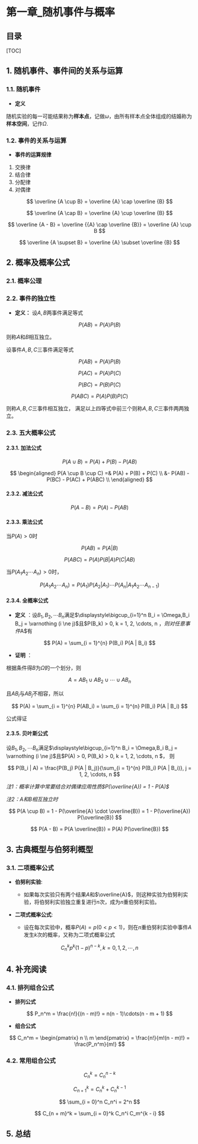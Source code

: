 第一章_随机事件与概率
====

目录
---

[TOC]

## 1. 随机事件、事件间的关系与运算

### 1.1. 随机事件

- **定义**

随机实验的每一可能结果称为**样本点**，记做$\omega$，由所有样本点全体组成的结婚称为**样本空间**，记作$\Omega$.

### 1.2. 事件的关系与运算

- **事件的运算规律**

1. 交换律
2. 结合律
3. 分配律
4. 对偶律

$$
\overline {A \cup B} = \overline {A} \cap \overline {B}
$$

$$
\overline {A \cap B} = \overline {A} \cup \overline {B}
$$

$$
\overline {A - B} = \overline {{A} \cap \overline {B}} = \overline {A} \cup B
$$

$$
\overline {A \supset B} = \overline {A} \subset \overline {B}
$$

## 2. 概率及概率公式

### 2.1. 概率公理

### 2.2. 事件的独立性

- **定义：** 设$A, B$两事件满足等式

$$
P(AB) = P(A)P(B)
$$

则称$A$和$B$相互独立。

设事件$A, B, C$三事件满足等式

$$
P(AB) = P(A)P(B)
$$

$$
P(AC) = P(A)P(C)
$$

$$
P(BC) = P(B)P(C)
$$

$$
P(ABC) = P(A)P(B)P(C)
$$

则称$A, B, C$三事件相互独立， 满足以上四等式中前三个则称$A, B, C$三事件两两独立。

### 2.3. 五大概率公式

#### 2.3.1. 加法公式

$$
P(A \cup B) = P(A) + P(B) - P(AB)
$$

$$
\begin{aligned}
P(A \cup B \cup C) =& P(A) + P(B) + P(C)  \\
&- P(AB) - P(BC) - P(AC) + P(ABC) \\
\end{aligned}
$$

#### 2.3.2. 减法公式

$$
P(A - B) = P(A) - P(AB)
$$

#### 2.3.3. 乘法公式

当$P(A) > 0$时

$$
P(AB) = P(A|B)
$$

$$
P(ABC) = P(A) P(B|A) P(C|AB)
$$

当$P(A_1 A_2 \cdots A_{n})>0$时，

$$
P(A_1 A_2 \cdots A_{n}) = P(A_1) P(A_2 | A_1) \cdots P(A_{n} | A_1 A_2 \cdots A_{n - 1})
$$

#### 2.3.4. 全概率公式

- **定义** ：设$B_1, B_2, \cdots B_{n}$满足$\displaystyle\bigcup_{i=1}^n B_i = \Omega,B_i B_j = \varnothing (i \ne j)$且$P(B_k) > 0, k = 1, 2, \cdots, n $， 则对任意事件$A$有

$$
P(A) = \sum_{i = 1}^{n} P(B_i) P(A | B_i)
$$

- **证明** ：

根据条件得$B$为$\Omega$的一个划分，则

$$
A = A B_1 \cup A B_2 \cup \cdots \cup A B_n
$$

且$AB_i$与$AB_j$不相容，所以

$$
P(A) = \sum_{i = 1}^{n} P(AB_i) = \sum_{i = 1}^{n} P(B_i) P(A | B_i)
$$

公式得证

#### 2.3.5. 贝叶斯公式

设$B_1, B_2, \cdots B_{n}$满足$\displaystyle\bigcup_{i=1}^n B_i = \Omega,B_i B_j = \varnothing (i \ne j)$且$P(A) > 0, P(B_k) > 0, k = 1, 2, \cdots, n $， 则

$$
P(B_i | A) = \frac{P(B_j) P(A | B_j)}{\sum_{i = 1}^{n} P(B_i) P(A | B_i)}, j = 1, 2, \cdots, n
$$

_注1：概率计算中常要结合对偶律应用性质$P(\overline{A}) = 1 - P(A)$_

_注2：$A$和$B$相互独立时_

$$
P(A \cup B) = 1 - P(\overline{A} \cdot \overline{B}) = 1 - P(\overline{A}) P(\overline{B})
$$

$$
P(A - B) = P(A \overline{B}) = P(A) P(\overline{B})
$$

## 3. 古典概型与伯努利概型

### 3.1. 二项概率公式

- **伯努利实验**:
    - 如果每次实验只有两个结果$A$和$\overline{A}$，则这种实验为伯努利实验，将伯努利实验独立重复进行$n$次，成为$n$重伯努利实验。

- **二项式概率公式**:
    - 设在每次实验中，概率$P(A) = p(0<p<1)$，则在$n$重伯努利实验中事件$A$发生$k$次的概率，又称为二项式概率公式

$$
C_n^k p^k (1-p)^{n-k},k = 0, 1, 2, \cdots,n
$$

## 4. 补充阅读

### 4.1. 排列组合公式

- **排列公式**

$$
P_n^m = \frac{n!}{(n - m)!} = n(n - 1)\cdots(n - m + 1)
$$

- **组合公式**

$$
C_n^m = \begin{pmatrix} n \\ m \end{pmatrix} = \frac{n!}{m!(n - m)!} = \frac{P_n^m}{m!}
$$

### 4.2. 常用组合公式

$$
C_n^k = C_n^{n - k}
$$

$$
C_{n + 1}^{k} = C_n^k + C_n^{k - 1}
$$

$$
\sum_{i = 0}^n C_n^i = 2^n
$$

$$
C_{n + m}^k = \sum_{i = 0}^k C_n^i C_m^{k - i}
$$

## 5. 总结
